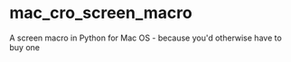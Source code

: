 # mac_cro_screen_macro
A screen macro in Python for Mac OS - because you'd otherwise have to buy one
